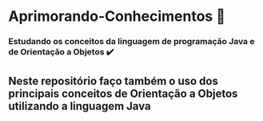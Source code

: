 # Aprimorando-Conhecimentos :mag_right:

### Estudando os conceitos da linguagem de programação Java e de Orientação a Objetos  :heavy_check_mark:

## Neste repositório faço também o uso dos principais conceitos de Orientação a Objetos utilizando a linguagem  **Java**

